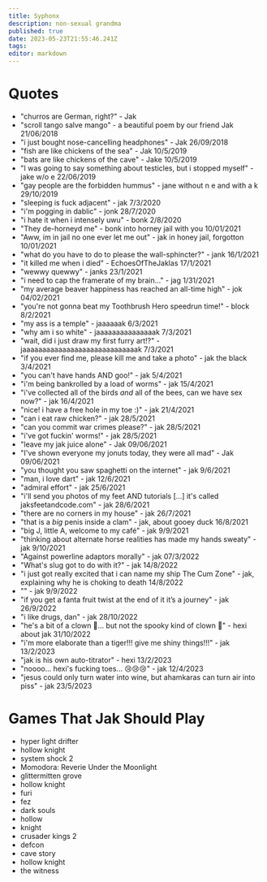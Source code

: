 ```yaml
---
title: Syphonx
description: non-sexual grandma
published: true
date: 2023-05-23T21:55:46.241Z
tags: 
editor: markdown
---
```


# Quotes
* "churros are German, right?" - Jak
* "scroll tango salve mango" - a beautiful poem by our friend Jak 21/06/2018
* "i just bought nose-cancelling headphones" - Jak 26/09/2018
* "fish are like chickens of the sea" - Jak 10/5/2019
* "bats are like chickens of the cave" - Jake 10/5/2019
* "I was going to say something about testicles, but i stopped myself" - jake w/o e 22/06/2019
* "gay people are the forbidden hummus" - jane without n e and with a k 29/10/2019
* "sleeping is fuck adjacent" - jak 7/3/2020
* "i'm pogging in dablic" - jonk 28/7/2020
* "i hate it when i intensely uwu" - bonk 2/8/2020
* "They de-horneyd me" - bonk into horney jail with you 10/01/2021
* "Aww, im in jail no one ever let me out" - jak in honey jail, forgotton 10/01/2021
* "what do you have to do to please the wall-sphincter?" - jank 16/1/2021
* "it killed me when i died" - EchoesOfTheJaklas 17/1/2021
* "wewwy quewwy" - janks 23/1/2021
* "i need to cap the framerate of my brain..." - jag 1/31/2021
* "my average beaver happiness has reached an all-time high" - jok 04/02/2021
* "you're not gonna beat my Toothbrush Hero speedrun time!" - block 8/2/2021
* "my ass is a temple" - jaaaaaak 6/3/2021
* "why am i so white" - jaaaaaaaaaaaaaaak 7/3/2021
* "wait, did i just draw my first furry art!?" - jaaaaaaaaaaaaaaaaaaaaaaaaaaaaak 7/3/2021
* "if you ever find me, please kill me and take a photo" - jak the black 3/4/2021
* "you can't have hands AND goo!" - jak 5/4/2021
* "i'm being bankrolled by a load of worms" - jak 15/4/2021
* "i've collected all of the birds *and* all of the bees, can we have sex now?" - jak 16/4/2021
* "nice! i have a free hole in my toe :)" - jak 21/4/2021
* "can i eat raw chicken?" - jak 28/5/2021
* "can you commit war crimes please?" - jak 28/5/2021
* "i've got fuckin' worms!" - jak 28/5/2021
* "leave my jak juice alone" - Jak 09/06/2021
* "I've shown everyone my jonuts today, they were all mad" - Jak 09/06/2021
* "you thought you saw spaghetti on the internet" - jak 9/6/2021
* "man, i love dart" - jak 12/6/2021
* "admiral effort" - jak 25/6/2021
* "i'll send you photos of my feet AND tutorials \[...] it's called jaksfeetandcode.com" - jak 28/6/2021
* "there are no corners in my house" - jak 26/7/2021
* "that is a *big* penis inside a clam" - jak, about gooey duck 16/8/2021
* "big J, little A, welcome to my café" - jak 9/9/2021
* "thinking about alternate horse realities has made my hands sweaty" - jak 9/10/2021
* "Against powerline adaptors morally" - jak 07/3/2022
* "What's slug got to do with it?" - jak 14/8/2022
* "i just got really excited that i can name my ship The Cum Zone" - jak, explaining why he is choking to death 14/8/2022
* "" - jak 9/9/2022
* "if you get a fanta fruit twist at the end of it it’s a journey" - jak 26/9/2022
* "i like drugs, dan" - jak 28/10/2022
* "he's a bit of a clown 🤡... but not the spooky kind of clown 🤡" - hexi about jak 31/10/2022 
* "i'm more elaborate than a tiger!!! give me shiny things!!!" - jak 13/2/2023
* "jak is his own auto-titrator" - hexi 13/2/2023
* "noooo... hexi's fucking toes... 😢😢😢" - jak 12/4/2023
* "jesus could only turn water into wine, but ahamkaras can turn air into piss" - jak 23/5/2023

# Games That Jak Should Play
* hyper light drifter
* hollow knight
* system shock 2
* Momodora: Reverie Under the Moonlight
* glittermitten grove
* hollow knight
* furi
* fez
* dark souls
* hollow
* knight
* crusader kings 2
* defcon
* cave story
* hollow knight
* the witness
